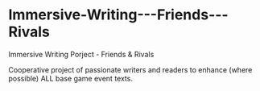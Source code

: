 # Immersive-Writing---Friends---Rivals
Immersive Writing Porject - Friends &amp; Rivals

Cooperative project of passionate writers and readers to enhance (where possible) ALL base game event texts.
